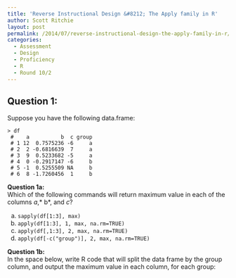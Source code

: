 ```yaml
---
title: 'Reverse Instructional Design &#8212; The Apply family in R'
author: Scott Ritchie
layout: post
permalink: /2014/07/reverse-instructional-design-the-apply-family-in-r/
categories:
  - Assessment
  - Design
  - Proficiency
  - R
  - Round 10/2
---
```

## Question 1:

Suppose you have the following data.frame:

    > df
     #    a          b  c group
     # 1 12  0.7575236 -6     a
     # 2  2 -0.6816639  7     a
     # 3  9  0.5233682 -5     a
     # 4  0 -0.2917147 -6     b
     # 5 -1  0.5255509 NA     b
     # 6  8 -1.7260456  1     b

**Question 1a:**  
Which of the following commands will return maximum value in each of the columns *a*,* b*, and *c*?

<ol type="a">
  <li>
    <code>sapply(df[1:3], max)</code>
  </li>
  <li>
    <code>apply(df[1:3], 1, max, na.rm=TRUE)</code>
  </li>
  <li>
    <code>apply(df[,1:3], 2, max, na.rm=TRUE)</code>
  </li>
  <li>
    <code>apply(df[-c("group")], 2, max, na.rm=TRUE)</code>
  </li>
</ol>

**Question 1b:**  
In the space below, write R code that will split the data frame by the group column, and output the maximum value in each column, for each group:

<pre></pre>